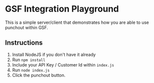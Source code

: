 # GSF Integration Playground

This is a simple server/client that demonstrates how you are able to use punchout within GSF.

## Instructions

1. Install NodeJS if you don't have it already
2. Run `npm install`
3. Include your API Key / Customer Id within `index.js`
4. Run `node index.js`
5. Click the punchout button.

